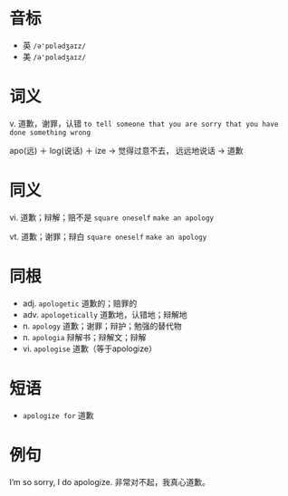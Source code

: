 # 音标

- 英 `/ə'pɒlədʒaɪz/`
- 美 `/ə'pɑlədʒaɪz/`

# 词义

v. 道歉，谢罪，认错
`to tell someone that you are sorry that you have done something wrong`



apo(远) ＋ log(说话) ＋ ize → 觉得过意不去， 远远地说话 → 道歉

# 同义

vi. 道歉；辩解；赔不是
`square oneself` `make an apology`

vt. 道歉；谢罪；辩白
`square oneself` `make an apology`

# 同根

- adj. `apologetic` 道歉的；赔罪的
- adv. `apologetically` 道歉地，认错地；辩解地
- n. `apology` 道歉；谢罪；辩护；勉强的替代物
- n. `apologia` 辩解书；辩解文；辩解
- vi. `apologise` 道歉（等于apologize）

# 短语

- `apologize for` 道歉

# 例句

I’m so sorry, I do apologize.
非常对不起，我真心道歉。


